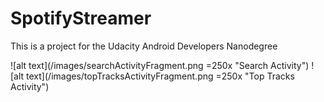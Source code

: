 # SpotifyStreamer
This is a project for the Udacity Android Developers Nanodegree

![alt text](/images/searchActivityFragment.png =250x "Search Activity")
![alt text](/images/topTracksActivityFragment.png =250x "Top Tracks Activity")
